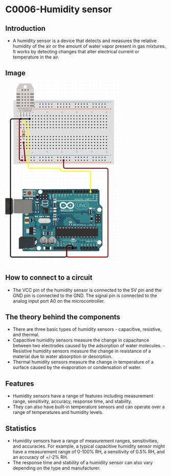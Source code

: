 # C0006-Humidity sensor

## Introduction

- A humidity sensor is a device that detects and measures the relative humidity of the air or the amount of water vapor present in gas mixtures. It works by detecting changes that alter electrical current or temperature in the air.

## Image

![Image](IMG/IMG.png)

## How to connect to a circuit

- The VCC pin of the humidity sensor is connected to the 5V pin and the GND pin is connected to the GND. The signal pin is connected to the analog input port A0 on the microcontroller.

## The theory behind the components

- There are three basic types of humidity sensors - capacitive, resistive, and thermal. 
- Capacitive humidity sensors measure the change in capacitance between two electrodes caused by the adsorption of water molecules. 
-Resistive humidity sensors measure the change in resistance of a material due to water absorption or desorption.
- Thermal humidity sensors measure the change in temperature of a surface caused by the evaporation or condensation of water.

## Features

- Humidity sensors have a range of features including measurement range, sensitivity, accuracy, response time, and stability. 
- They can also have built-in temperature sensors and can operate over a range of temperatures and humidity levels.

## Statistics

- Humidity sensors have a range of measurement ranges, sensitivities, and accuracies. For example, a typical capacitive humidity sensor might have a measurement range of 0-100% RH, a sensitivity of 0.5% RH, and an accuracy of +/-2% RH.
- The response time and stability of a humidity sensor can also vary depending on the type and manufacturer.
